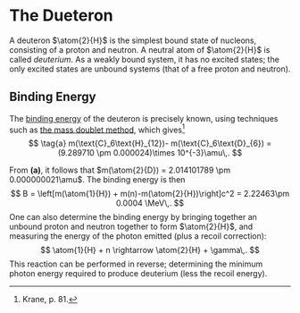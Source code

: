 The Dueteron
============
A deuteron $\atom{2}{H}$ is the simplest bound state of nucleons, consisting of a proton and neutron. A neutral atom of $\atom{2}{H}$ is called *deuterium*. As a weakly bound system, it has no excited states; the only excited states are unbound systems (that of a free proton and neutron).

Binding Energy
--------------
The [binding energy](binding-energy.md#Binding-Energy) of the deuteron is precisely known, using techniques such as [the mass doublet method](binding-energy.md#Mass-Doublet-Method), which gives[^1]
$$
\tag{a}
m(\text{C}_6\text{H}_{12})- m(\text{C}_6\text{D}_{6}) = (9.289710 \pm 0.000024)\times 10^{-3}\amu\,.
$$

From **(a)**, it follows that $m(\atom{2}{D}) = 2.014101789 \pm 0.000000021\amu$. The binding energy is then $$
    B = \left[m(\atom{1}{H}) + m(n)-m(\atom{2}{H})\right]c^2 = 2.22463\pm 0.0004 \MeV\,.
$$
One can also determine the binding energy by bringing together an unbound proton and neutron together to form $\atom{2}{H}$, and measuring the energy of the photon emitted (plus a recoil correction):
$$
    \atom{1}{H} + n \rightarrow \atom{2}{H} + \gamma\,.
$$
This reaction can be performed in reverse; determining the minimum photon energy required to produce deuterium (less the recoil energy).

[^1]: Krane, p. 81.